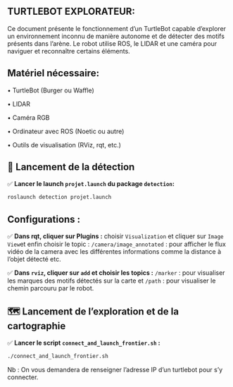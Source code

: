 ## TURTLEBOT EXPLORATEUR:

Ce document présente le fonctionnement d’un TurtleBot capable d’explorer un environnement inconnu de manière autonome et de détecter des motifs présents dans l’arène. Le robot utilise ROS, le LIDAR et une caméra pour naviguer et reconnaître certains éléments.

## Matériel nécessaire:

•	TurtleBot (Burger ou Waffle)

•	LIDAR

•	Caméra RGB

•	Ordinateur avec ROS (Noetic ou autre)

•	Outils de visualisation (RViz, rqt, etc.)


## 🚀 Lancement de la détection

✅ **Lancer le launch `projet.launch` du package `detection`:**
```bash
roslaunch detection projet.launch
```
## Configurations :

✅ **Dans rqt, cliquer sur Plugins :**
choisir `Visualization` et cliquer sur `Image View`et enfin choisir le topic : `/camera/image_annotated` : pour afficher le flux vidéo de la camera avec les différentes informations comme la distance à l’objet détecté etc.

✅ **Dans `rviz`, cliquer sur `add` et choisir les topics :** `/marker` : pour visualiser les marques des motifs détectés sur la carte et `/path` : pour visualiser le chemin parcouru par le robot.

## 🗺️ Lancement de l’exploration et de la cartographie

✅ **Lancer le script `connect_and_launch_frontier.sh` :**
```bash
./connect_and_launch_frontier.sh
```
Nb : On vous demandera de renseigner l’adresse IP d’un turtlebot pour s’y connecter.

